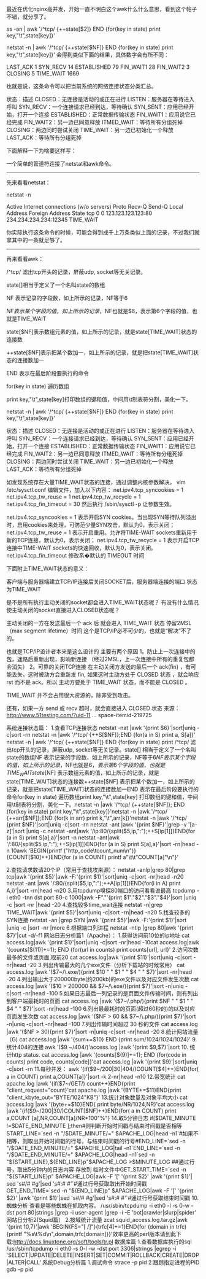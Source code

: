 最近在优化nginx高并发，开始一直不明白这个awk什么什么意思，看到这个帖子不错，就分享了。

ss -an | awk '/^tcp/ {++state[$2]} END {for(key in state) print key,"\t",state[key]}'


netstat -n | awk '/^tcp/ {++state[$NF]} END {for(key in state) print key,"\t",state[key]}'
会得到类似下面的结果，具体数字会有所不同：

LAST_ACK         1
SYN_RECV         14
ESTABLISHED      79
FIN_WAIT1        28
FIN_WAIT2        3
CLOSING          5
TIME_WAIT        1669

也就是说，这条命令可以把当前系统的网络连接状态分类汇总。

状态：描述
CLOSED：无连接是活动的或正在进行
LISTEN：服务器在等待进入呼叫
SYN_RECV：一个连接请求已经到达，等待确认
SYN_SENT：应用已经开始，打开一个连接
ESTABLISHED：正常数据传输状态
FIN_WAIT1：应用说它已经完成
FIN_WAIT2：另一边已同意释放
ITMED_WAIT：等待所有分组死掉
CLOSING：两边同时尝试关闭
TIME_WAIT：另一边已初始化一个释放
LAST_ACK：等待所有分组死掉

下面解释一下为啥要这样写：

一个简单的管道符连接了netstat和awk命令。

------------------------------------------------------------------

先来看看netstat：

netstat -n

Active Internet connections (w/o servers)
Proto Recv-Q Send-Q Local Address           Foreign Address         State
tcp        0      0 123.123.123.123:80      234.234.234.234:12345   TIME_WAIT

你实际执行这条命令的时候，可能会得到成千上万条类似上面的记录，不过我们就拿其中的一条就足够了。

------------------------------------------------------------------

再来看看awk：

/^tcp/
滤出tcp开头的记录，屏蔽udp, socket等无关记录。

state[]相当于定义了一个名叫state的数组

NF
表示记录的字段数，如上所示的记录，NF等于6

$NF
表示某个字段的值，如上所示的记录，$NF也就是$6，表示第6个字段的值，也就是TIME_WAIT

state[$NF]表示数组元素的值，如上所示的记录，就是state[TIME_WAIT]状态的连接数

++state[$NF]表示把某个数加一，如上所示的记录，就是把state[TIME_WAIT]状态的连接数加一

END
表示在最后阶段要执行的命令

for(key in state)
遍历数组

print key,"\t",state[key]打印数组的键和值，中间用\t制表符分割，美化一下。 


netstat -n | awk '/^tcp/ {++state[$NF]} END {for(key in state) print key,"\t",state[key]}'

状态：描述
CLOSED：无连接是活动的或正在进行
LISTEN：服务器在等待进入呼叫
SYN_RECV：一个连接请求已经到达，等待确认
SYN_SENT：应用已经开始，打开一个连接
ESTABLISHED：正常数据传输状态
FIN_WAIT1：应用说它已经完成
FIN_WAIT2：另一边已同意释放
ITMED_WAIT：等待所有分组死掉
CLOSING：两边同时尝试关闭
TIME_WAIT：另一边已初始化一个释放
LAST_ACK：等待所有分组死掉


如发现系统存在大量TIME_WAIT状态的连接，通过调整内核参数解决，
vim /etc/sysctl.conf
编辑文件，加入以下内容：
net.ipv4.tcp_syncookies = 1
net.ipv4.tcp_tw_reuse = 1
net.ipv4.tcp_tw_recycle = 1
net.ipv4.tcp_fin_timeout = 30
然后执行 /sbin/sysctl -p 让参数生效。

net.ipv4.tcp_syncookies = 1 表示开启SYN cookies。当出现SYN等待队列溢出时，启用cookies来处理，可防范少量SYN攻击，默认为0，表示关闭；
net.ipv4.tcp_tw_reuse = 1 表示开启重用。允许将TIME-WAIT sockets重新用于新的TCP连接，默认为0，表示关闭；
net.ipv4.tcp_tw_recycle = 1 表示开启TCP连接中TIME-WAIT sockets的快速回收，默认为0，表示关闭。
net.ipv4.tcp_fin_timeout 修改系�默认的 TIMEOUT 时间

下面附上TIME_WAIT状态的意义：

客户端与服务器端建立TCP/IP连接后关闭SOCKET后，服务器端连接的端口
状态为TIME_WAIT

是不是所有执行主动关闭的socket都会进入TIME_WAIT状态呢？
有没有什么情况使主动关闭的socket直接进入CLOSED状态呢？

主动关闭的一方在发送最后一个 ack 后
就会进入 TIME_WAIT 状态 停留2MSL（max segment lifetime）时间
这个是TCP/IP必不可少的，也就是“解决”不了的。

也就是TCP/IP设计者本来是这么设计的
主要有两个原因
1。防止上一次连接中的包，迷路后重新出现，影响新连接
（经过2MSL，上一次连接中所有的重复包都会消失）
2。可靠的关闭TCP连接
在主动关闭方发送的最后一个 ack(fin) ，有可能丢失，这时被动方会重新发
fin, 如果这时主动方处于 CLOSED 状态 ，就会响应 rst 而不是 ack。所以
主动方要处于 TIME_WAIT 状态，而不能是 CLOSED 。

TIME_WAIT 并不会占用很大资源的，除非受到攻击。

还有，如果一方 send 或 recv 超时，就会直接进入 CLOSED 状态
来源：http://www.51testing.com/?uid-11 ... space-itemid-219725






系统连接状态篇：
1.查看TCP连接状态
netstat -nat |awk '{print $6}'|sort|uniq -c|sort -rn
netstat -n |awk '/^tcp/ {++S[$NF]};END {for(a in S) print a, S[a]}'
netstat -n |
awk '/^tcp/ {++state[$NF]} END {for(key in state) print 
/^tcp/
滤出tcp开头的记录，屏蔽udp,
socket等无关记录。state[]
相当于定义了一个名叫state的数组NF
表示记录的字段数，如上所示的记录，NF等于6$NF
表示某个字段的值，如上所示的记录，$NF也就是$6，表示第6个字段的值，也就是TIME_WAITstate[$NF]
表示数组元素的值，如上所示的记录，就是state[TIME_WAIT]状态的连接数++state[$NF]
表示把某个数加一，如上所示的记录，就是把state[TIME_WAIT]状态的连接数加一END
表示在最后阶段要执行的命令for(key in
state)
遍历数组print
key,"\t",state[key]
打印数组的键和值，中间用\t制表符分割，美化一下。netstat -n |awk '/^tcp/ {++state[$NF]}; END {for(key in state) print key,"\t",state[key]}'netstat -n |awk '/^tcp/ {++arr[$NF]};END {for(k in arr) print k,"\t",arr[k]}'netstat -n |awk '/^tcp/ {print $NF}'|sort|uniq -c|sort -rn
netstat -ant |awk '{print $NF}'|grep -v '[a-z]'|sort |uniq -c
netstat -ant|awk '/ip:80/{split($5,ip,":");++S[ip[1]]}END{for (a in S) print S[a],a}'|sort -n
netstat -ant|awk '/:80/{split($5,ip,":");++S[ip[1]]}END{for (a in S) print S[a],a}'|sort -rn|head -n 10awk 'BEGIN{printf ("http_code\tcount_num\n")}{COUNT[$10]++}END{for (a in COUNT) printf a"\t\t"COUNT[a]"\n"}'




2.查找请求数请20个IP（常用于查找攻来源）：
netstat -anlp|grep 80|grep tcp|awk '{print $5}'|awk -F:'{print $1}'|sort|uniq -c|sort -nr|head -n20
netstat -ant |awk '/:80/{split($5,ip,":");++A[ip[1]]}END{for(i in A) print A,i}'|sort -rn|head -n20
3.用tcpdump嗅探80端口的访问看看谁最高
tcpdump -i eth0 -tnn dst port 80-c 1000|awk -F"."'{print $1"."$2"."$3"."$4}'|sort |uniq -c |sort -nr |head -20
4.查找较多time_wait连接
netstat -n|grep TIME_WAIT|awk '{print $5}'|sort|uniq -c|sort -rn|head -n20
5.找查较多的SYN连接
netstat -an |grep SYN |awk '{print $5}'|awk -F:'{print $1}'|sort |uniq -c |sort -nr |more
6.根据端口列进程
netstat -ntlp |grep 80|awk '{print $7}'|cut -d/-f1
网站日志分析篇1（Apache）：
1.获得访问前10位的ip地址
cat access.log|awk '{print $1}'|sort|uniq -c|sort -nr|head -10cat access.log|awk '{counts[$(11)]+=1}; END {for(url in counts) print counts[url], url}'
2.访问次数最多的文件或页面,取前20
cat access.log|awk '{print $11}'|sort|uniq -c|sort -nr|head -20
3.列出传输最大的几个exe文件（分析下载站的时候常用）
cat access.log |awk '($7~/\.exe/){print $10 " " $1 " " $4 " " $7}'|sort -nr|head -20
4.列出输出大于200000byte(约200kb)的exe文件以及对应文件发生次数
cat access.log |awk '($10 > 200000 && $7~/\.exe/){print $7}'|sort -n|uniq -c|sort -nr|head -100
5.如果日志最后一列记录的是页面文件传输时间，则有列出到客户端最耗时的页面
cat access.log |awk '($7~/\.php/){print $NF " " $1 " " $4 " " $7}'|sort -nr|head -100
6.列出最最耗时的页面(超过60秒的)的以及对应页面发生次数
cat access.log |awk '($NF > 60 && $7~/\.php/){print $7}'|sort -n|uniq -c|sort -nr|head -100
7.列出传输时间超过 30 秒的文件
cat access.log |awk '($NF > 30){print $7}'|sort -n|uniq -c|sort -nr|head -20
8.统计网站流量（G)
cat access.log |awk '{sum+=$10} END {print sum/1024/1024/1024}'
9.统计404的连接
awk '($9 ~/404/)'access.log |awk '{print $9,$7}'|sort
10. 统计http status.
cat access.log |awk '{counts[$(9)]+=1}; END {for(code in counts) print code, counts[code]}'cat access.log |awk '{print $9}'|sort|uniq -c|sort -rn
11.每秒并发：
awk '{if($9~/200|30|404/)COUNT[$4]++}END{for( a in COUNT) print a,COUNT[a]}'|sort -k 2-nr|head -n10
12.带宽统计
cat apache.log |awk '{if($7~/GET/) count++}END{print "client_request="count}'cat apache.log |awk '{BYTE+=$11}END{print "client_kbyte_out="BYTE/1024"KB"}'
13.统计对象数量及对象平均大小
cat access.log |awk '{byte+=$10}END{ print byte/NR/1024,NR}'cat access.log |awk '{if($9~/200|30/)COUNT[$NF]++}END{for( a in COUNT) print a,COUNT
[a],NR,COUNT[a]/NR*100"%"}
14.取5分钟日志
if[$DATE_MINUTE !=$DATE_END_MINUTE ];then#则判断开始时间戳与结束时间戳是否相等START_LINE=`sed -n "/$DATE_MINUTE/=" $APACHE_LOG|head -n1`#如果不相等，则取出开始时间戳的行号，与结束时间戳的行号#END_LINE=`sed -n "/$DATE_END_MINUTE/=" $APACHE_LOG|tail -n1`END_LINE=`sed -n "/$DATE_END_MINUTE/=" $APACHE_LOG|head -n1`sed -n "${START_LINE},${END_LINE}p"$APACHE_LOG >$MINUTE_LOG ##通过行号，取出5分钟内的日志内容 存放到 临时文件中GET_START_TIME=`sed -n "${START_LINE}p" $APACHE_LOG|awk -F '[' '{print $2}' |awk '{print $1}'|
sed 's#/# #g'|sed 's#:# #'`#通过行号获取取出开始时间戳GET_END_TIME=`sed -n "${END_LINE}p" $APACHE_LOG|awk -F '[' '{print $2}' |awk '{print $1}'|sed
's#/# #g'|sed 's#:# #'`#通过行号获取结束时间戳
10.蜘蛛分析
查看是哪些蜘蛛在抓取内容。
/usr/sbin/tcpdump -i eth0 -l -s 0-w -dst port 80|strings |grep -i user-agent |grep -i -E 'bot|crawler|slurp|spider'
网站日分析2(Squid篇）
2.按域统计流量
zcat squid_access.log.tar.gz|awk '{print $10,$7}'|awk 'BEGIN{FS="[ /]"}{trfc[$4]+=$1}END{for
(domain in trfc){printf "%s\t%d\n",domain,trfc[domain]}}'效率更高的perl版本请到此下载:http://docs.linuxtone.org/soft/tools/tr.pl
数据库篇
1.查看数据库执行的sql
/usr/sbin/tcpdump -i eth0 -s 0-l -w -dst port 3306|strings |egrep -i 'SELECT|UPDATE|DELETE|INSERT|SET|COMMIT|ROLLBACK|CREATE|DROP|ALTER|CALL'
系统Debug分析篇
1.调试命令
strace -p pid
2.跟踪指定进程的PID
gdb -p pid
